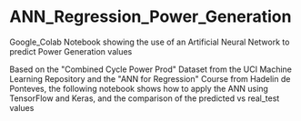 # ANN_Regression_Power_Generation
Google_Colab Notebook showing the use of an Artificial Neural Network to predict Power Generation values

Based on the "Combined Cycle Power Prod" Dataset from the UCI Machine Learning Repository and the "ANN for Regression" Course from Hadelin de Ponteves, the following notebook shows how to apply the ANN using TensorFlow and Keras, and the comparison of the predicted vs real_test values
